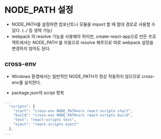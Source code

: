# NODE_PATH 설정

- NODE_PATH를 설정하면 컴포넌트나 모듈을 import 할 때 절대 경로로 사용할 수 있다. (../ 등 생략 가능)
- webpack 의 resolve 기능을 사용해야 하지만, create-react-app으로 만든 프로젝트에서는 NODE_PATH 를 자동으로 resolve 해주므로 따로 webpack 설정을 변경하지 않아도 된다.

## cross-env
- Windows 환경에서는 일반적인 NODE_PATH가 정상 작동하지 않으므로 cross-env를 설치한다.

- package.json의 script 항목
```javascript
...
  "scripts": {
    "start": "cross-env NODE_PATH=src react-scripts start",
    "build": "cross-env NODE_PATH=src react-scripts build",
    "test": "react-scripts test",
    "eject": "react-scripts eject"
  },
...
```